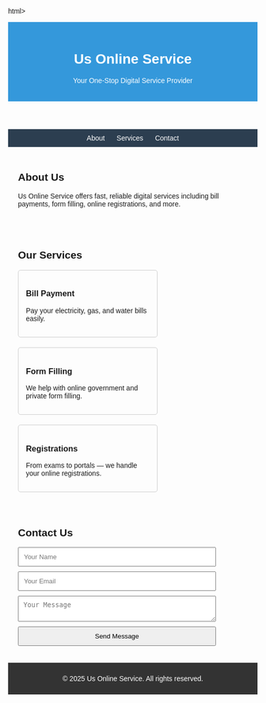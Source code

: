 html>
<html lang="en">
<head>
  <meta charset="UTF-8">
  <meta name="viewport" content="width=device-width, initial-scale=1.0">
  <title>Us Online Service</title>
  <style>
    body { font-family: Arial, sans-serif; margin: 0; }
    header { background-color: #3498db; color: white; padding: 20px; text-align: center; }
    nav { background: #2c3e50; padding: 10px; text-align: center; }
    nav a { color: white; margin: 10px; text-decoration: none; }
    section { padding: 20px; }
    footer { background: #333; color: white; text-align: center; padding: 10px; }
    form input, form textarea {
      display: block;
      margin: 10px 0;
      padding: 10px;
      width: 100%;
      max-width: 400px;
    }
    .services {
      display: flex;
      gap: 20px;
      flex-wrap: wrap;
    }
    .service-card {
      border: 1px solid #ccc;
      padding: 15px;
      width: 250px;
      border-radius: 5px;
    }
  </style>
</head>
<body>

<header>
  <h1>Us Online Service</h1>
  <p>Your One-Stop Digital Service Provider</p>
</header>

<nav>
  <a href="#about">About</a>
  <a href="#services">Services</a>
  <a href="#contact">Contact</a>
</nav>

<section id="about">
  <h2>About Us</h2>
  <p>Us Online Service offers fast, reliable digital services including bill payments, form filling, online registrations, and more.</p>
</section>

<section id="services">
  <h2>Our Services</h2>
  <div class="services">
    <div class="service-card">
      <h3>Bill Payment</h3>
      <p>Pay your electricity, gas, and water bills easily.</p>
    </div>
    <div class="service-card">
      <h3>Form Filling</h3>
      <p>We help with online government and private form filling.</p>
    </div>
    <div class="service-card">
      <h3>Registrations</h3>
      <p>From exams to portals — we handle your online registrations.</p>
    </div>
  </div>
</section>

<section id="contact">
  <h2>Contact Us</h2>
  <form>
    <input type="text" placeholder="Your Name" required />
    <input type="email" placeholder="Your Email" required />
    <textarea placeholder="Your Message" required></textarea>
    <input type="submit" value="Send Message" />
  </form>
</section>

<footer>
  <p>&copy; 2025 Us Online Service. All rights reserved.</p>
</footer>

</body>
</html>

